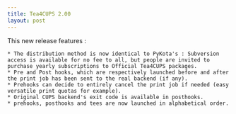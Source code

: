 ```yaml
---
title: Tea4CUPS 2.00
layout: post
---
```


This new release features :

    * The distribution method is now identical to PyKota's : Subversion access is available for no fee to all, but people are invited to purchase yearly subscriptions to Official Tea4CUPS packages.
    * Pre and Post hooks, which are respectively launched before and after  the print job has been sent to the real backend (if any).
    * Prehooks can decide to entirely cancel the print job if needed (easy versatile print quotas for example).
    * Original CUPS backend's exit code is available in posthooks.
    * prehooks, posthooks and tees are now launched in alphabetical order.

